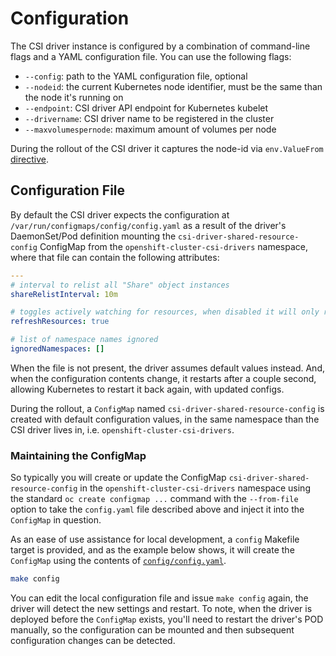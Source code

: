 # Configuration

The CSI driver instance is configured by a combination of command-line flags and a YAML configuration
file. You can use the following flags:

- `--config`: path to the YAML configuration file, optional
- `--nodeid`: the current Kubernetes node identifier, must be the same than the node it's running on
- `--endpoint`: CSI driver API endpoint for Kubernetes kubelet
- `--drivername`: CSI driver name to be registered in the cluster
- `--maxvolumespernode`: maximum amount of volumes per node

During the rollout of the CSI driver it captures the node-id via `env.ValueFrom`
[directive](./deploy/csi-hostpath-plugin.yaml).

## Configuration File

By default the CSI driver expects the configuration at `/var/run/configmaps/config/config.yaml` as a
result of the driver's DaemonSet/Pod definition mounting the `csi-driver-shared-resource-config`
ConfigMap from the `openshift-cluster-csi-drivers` namespace, where that file can contain the
following attributes:

```yml
---
# interval to relist all "Share" object instances
shareRelistInterval: 10m

# toggles actively watching for resources, when disabled it will only read objects before mount
refreshResources: true

# list of namespace names ignored
ignoredNamespaces: []
```

When the file is not present, the driver assumes default values instead. And, when the configuration
contents change,  it restarts after a couple second, allowing Kubernetes to restart it back again,
with updated configs.

During the rollout, a `ConfigMap` named `csi-driver-shared-resource-config` is created with default
configuration values, in the same namespace than the CSI driver lives in, i.e.
`openshift-cluster-csi-drivers`.

### Maintaining the ConfigMap

So typically you will  create or update the ConfigMap `csi-driver-shared-resource-config` in the
`openshift-cluster-csi-drivers` namespace using the standard `oc create configmap ...` command with
the `--from-file` option to take the `config.yaml` file described above and inject it into the
`ConfigMap` in question.

As an ease of use assistance for local development, a  `config` Makefile target is provided, and as
the example below shows, it will create the `ConfigMap` using the contents of
[`config/config.yaml`](./config/config.yaml).

```sh
make config
```

You can edit the local configuration file and issue `make config` again, the driver will detect the
new settings and restart. To note, when the driver is deployed before the `ConfigMap` exists, you'll
need to restart the driver's POD manually, so the configuration can be mounted and then subsequent
configuration changes can be detected.
